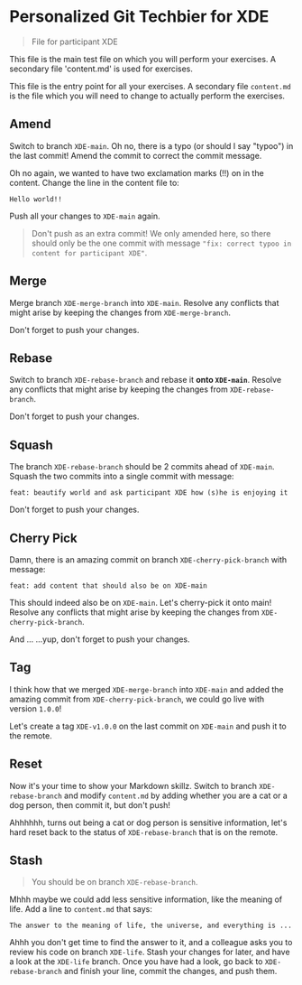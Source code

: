 # Personalized Git Techbier for XDE

> File for participant XDE

This file is the main test file on which you will perform your exercises. A
secondary file 'content.md' is used for  exercises.

This file is the entry point for all your exercises. A secondary file
`content.md` is the file which you will need to change to actually perform the
exercises.

## Amend

Switch to branch `XDE-main`. Oh no, there is a typo (or should I say "typoo") in
the last commit! Amend the commit to correct the commit message.

Oh no again, we wanted to have two exclamation marks (!!) on in the content.
Change the line in the content file to:

```
Hello world!!
```

Push all your changes to `XDE-main` again.

> Don't push as an extra commit! We only amended here, so there should only be
> the one commit with message
> `"fix: correct typoo in content for participant XDE"`.

## Merge

Merge branch `XDE-merge-branch` into `XDE-main`. Resolve any conflicts that might arise
by keeping the changes from `XDE-merge-branch`.

Don't forget to push your changes.

## Rebase

Switch to branch `XDE-rebase-branch` and rebase it **onto `XDE-main`**. Resolve any
conflicts that might arise by keeping the changes from `XDE-rebase-branch`.

Don't forget to push your changes.

## Squash

The branch `XDE-rebase-branch` should be 2 commits ahead of `XDE-main`. Squash the two
commits into a single commit with message:

```
feat: beautify world and ask participant XDE how (s)he is enjoying it
```

Don't forget to push your changes.

## Cherry Pick

Damn, there is an amazing commit on branch `XDE-cherry-pick-branch` with message:

```
feat: add content that should also be on XDE-main
```

This should indeed also be on `XDE-main`. Let's cherry-pick it onto main! Resolve
any conflicts that might arise by keeping the changes from `XDE-cherry-pick-branch`.

And ...
...yup, don't forget to push your changes.

## Tag

I think how that we merged `XDE-merge-branch` into `XDE-main` and added the amazing
commit from `XDE-cherry-pick-branch`, we could go live with version `1.0.0`!

Let's create a tag `XDE-v1.0.0` on the last commit on `XDE-main` and push it to the
remote.

## Reset

Now it's your time to show your Markdown skillz. Switch to branch `XDE-rebase-branch`
and modify `content.md` by adding whether you are a cat or a dog person, then
commit it, but don't push!

Ahhhhhh, turns out being a cat or dog person is sensitive information, let's
hard reset back to the status of `XDE-rebase-branch` that is on the remote.

## Stash

> You should be on branch `XDE-rebase-branch`.

Mhhh maybe we could add less sensitive information, like the meaning of life.
Add a line to `content.md` that says:

```
The answer to the meaning of life, the universe, and everything is ...
```

Ahhh you don't get time to find the answer to it, and a colleague asks you to
review his code on branch `XDE-life`. Stash your changes for later, and have a
look at the `XDE-life` branch. Once you have had a look, go back to
`XDE-rebase-branch` and finish your line, commit the changes, and push them.
